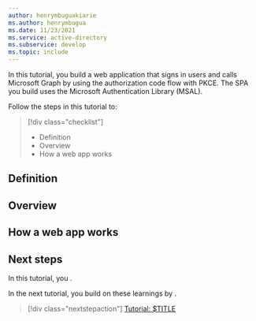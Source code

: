 ```yaml
---
author: henrymbuguakiarie
ms.author: henrymbugua
ms.date: 11/23/2021
ms.service: active-directory
ms.subservice: develop
ms.topic: include
---
```


In this tutorial, you build a web application that signs in users and calls Microsoft Graph by using the authorization code flow with PKCE. The SPA you build uses the Microsoft Authentication Library (MSAL).

Follow the steps in this tutorial to:

> [!div class="checklist"]
>
> - Definition
> - Overview
> - How a web app works

## Definition

## Overview

## How a web app works

## Next steps

In this tutorial, you <!-- $TASKS_COMPLETED_AND_LEARNINGS_HERE -->.

In the next tutorial, you build on these learnings by <!-- $TASKS_AND_LEARNINGS_IN_NEXT_TUTORIAL_HERE -->.

> [!div class="nextstepaction"] 
> [Tutorial: $TITLE](../../web-app-tutorial-02-prepare-app.md)
